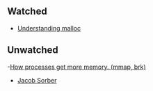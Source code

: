 
## Watched 
- [Understanding malloc](https://www.youtube.com/watch?v=CZJ-6IiXoMs)

## Unwatched
-[How processes get more memory. (mmap, brk)](https://www.youtube.com/watch?v=XV5sRaSVtXQ)
  - [Jacob Sorber](https://www.youtube.com/c/JacobSorber/playlists)